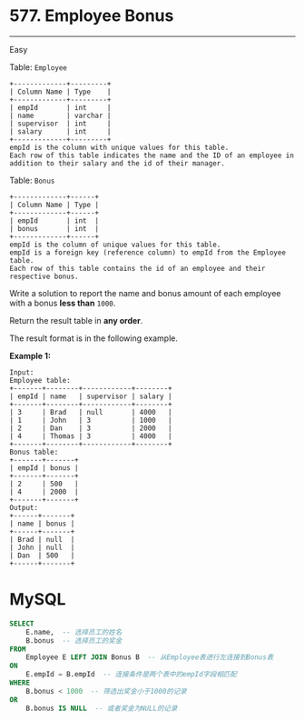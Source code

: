 # 577. Employee Bonus

---

Easy

Table: `Employee`

```
+-------------+---------+
| Column Name | Type    |
+-------------+---------+
| empId       | int     |
| name        | varchar |
| supervisor  | int     |
| salary      | int     |
+-------------+---------+
empId is the column with unique values for this table.
Each row of this table indicates the name and the ID of an employee in addition to their salary and the id of their manager.

```

Table: `Bonus`

```
+-------------+------+
| Column Name | Type |
+-------------+------+
| empId       | int  |
| bonus       | int  |
+-------------+------+
empId is the column of unique values for this table.
empId is a foreign key (reference column) to empId from the Employee table.
Each row of this table contains the id of an employee and their respective bonus.

```

Write a solution to report the name and bonus amount of each employee with a bonus **less than** `1000`.

Return the result table in **any order**.

The result format is in the following example.

**Example 1:**

```
Input:
Employee table:
+-------+--------+------------+--------+
| empId | name   | supervisor | salary |
+-------+--------+------------+--------+
| 3     | Brad   | null       | 4000   |
| 1     | John   | 3          | 1000   |
| 2     | Dan    | 3          | 2000   |
| 4     | Thomas | 3          | 4000   |
+-------+--------+------------+--------+
Bonus table:
+-------+-------+
| empId | bonus |
+-------+-------+
| 2     | 500   |
| 4     | 2000  |
+-------+-------+
Output:
+------+-------+
| name | bonus |
+------+-------+
| Brad | null  |
| John | null  |
| Dan  | 500   |
+------+-------+
```

# MySQL

```sql
SELECT
    E.name,  -- 选择员工的姓名
    B.bonus  -- 选择员工的奖金
FROM 
    Employee E LEFT JOIN Bonus B  -- 从Employee表进行左连接到Bonus表
ON
    E.empId = B.empId  -- 连接条件是两个表中的empId字段相匹配
WHERE
    B.bonus < 1000  -- 筛选出奖金小于1000的记录
OR 
    B.bonus IS NULL  -- 或者奖金为NULL的记录
```